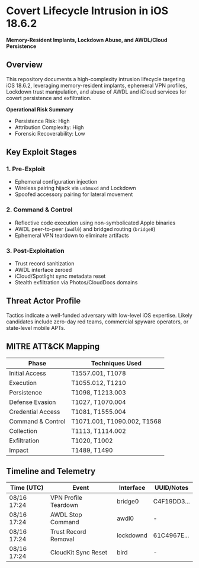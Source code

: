 # Covert Lifecycle Intrusion in iOS 18.6.2  
**Memory-Resident Implants, Lockdown Abuse, and AWDL/Cloud Persistence**

## Overview

This repository documents a high-complexity intrusion lifecycle targeting iOS 18.6.2, leveraging memory-resident implants, ephemeral VPN profiles, Lockdown trust manipulation, and abuse of AWDL and iCloud services for covert persistence and exfiltration.

**Operational Risk Summary**

- Persistence Risk: High  
- Attribution Complexity: High  
- Forensic Recoverability: Low  

## Key Exploit Stages

### 1. Pre-Exploit
- Ephemeral configuration injection
- Wireless pairing hijack via `usbmuxd` and Lockdown
- Spoofed accessory pairing for lateral movement

### 2. Command & Control
- Reflective code execution using non-symbolicated Apple binaries
- AWDL peer-to-peer (`awdl0`) and bridged routing (`bridge0`)
- Ephemeral VPN teardown to eliminate artifacts

### 3. Post-Exploitation
- Trust record sanitization
- AWDL interface zeroed
- iCloud/Spotlight sync metadata reset
- Stealth exfiltration via Photos/CloudDocs domains

## Threat Actor Profile

Tactics indicate a well-funded adversary with low-level iOS expertise. Likely candidates include zero-day red teams, commercial spyware operators, or state-level mobile APTs.

## MITRE ATT&CK Mapping

| Phase              | Techniques Used |
|--------------------|------------------|
| Initial Access     | T1557.001, T1078 |
| Execution          | T1055.012, T1210 |
| Persistence        | T1098, T1213.003 |
| Defense Evasion    | T1027, T1070.004 |
| Credential Access  | T1081, T1555.004 |
| Command & Control  | T1071.001, T1090.002, T1568 |
| Collection         | T1113, T1114.002 |
| Exfiltration       | T1020, T1002     |
| Impact             | T1489, T1490     |

## Timeline and Telemetry

| Time (UTC)  | Event                  | Interface | UUID/Notes |
|-------------|------------------------|-----------|------------|
| 08/16 17:24 | VPN Profile Teardown   | bridge0   | C4F19DD3...|
| 08/16 17:24 | AWDL Stop Command      | awdl0     | -          |
| 08/16 17:24 | Trust Record Removal   | lockdownd | 61C4967E...|
| 08/16 17:24 | CloudKit Sync Reset    | bird      | -          |

